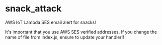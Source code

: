 # snack_attack
AWS IoT Lambda SES email alert for snacks!

It's important that you use AWS SES verified addresses.
If you change the name of file from index.js, ensure to update your handler!!

